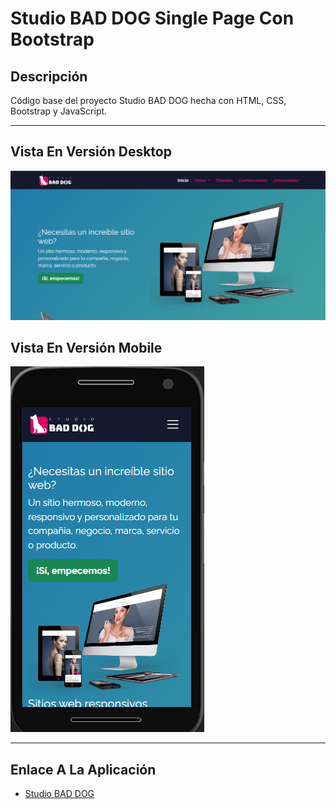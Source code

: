 # Studio BAD DOG Single Page Con Bootstrap

## Descripción

Código base del proyecto Studio BAD DOG hecha con HTML, CSS, Bootstrap y JavaScript.

---

## Vista En Versión Desktop

![Vista_En_Versión_Desktop](src/assets/design/desktop-preview.jpg)

## Vista En Versión Mobile

![Vista_En_Versión_Mobile](src/assets/design/mobile-design.jpg)

---

## Enlace A La Aplicación

- [Studio BAD DOG](https://studiobaddog-spb.netlify.app/)

